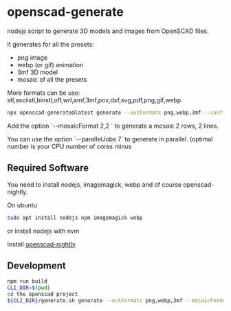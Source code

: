 # openscad-generate

nodejs script to generate 3D models and images from OpenSCAD files.

It generates for all the presets:

- png image
- webp (or gif) animation
- 3mf 3D model
- mosaic of all the presets

More formats can be use: stl,asciistl,binstl,off,wrl,amf,3mf,pov,dxf,svg,pdf,png,gif,webp

```bash
npx openscad-generate@latest generate --outFormats png,webp,3mf --configFile ${baseFile}.json5 ./${baseFile}.scad
```

Add the option \`--mosaicFormat 2,2 \` to generate a mosaic 2 rows, 2 lines.

You can use the option \`--parallelJobs 7\` to generate in parallel. (optimal number is your CPU number of cores minus

## Required Software

You need to install nodejs, imagemagick, webp and of course openscad-nightly.

On ubuntu

```bash
sudo apt install nodejs npm imagemagick webp
```

or install nodejs with nvm

Install [openscad-nightly](https://openscad.org/downloads.html#snapshots-linux-distro)

## Development

```bash
npm run build
CLI_DIR=$(pwd)
cd the openscad project
${CLI_DIR}/generate.sh generate --outFormats png,webp,3mf --mosaicFormat 4,4 --configFile OPENSCAD_FILE.json5 -j 1 ./OPENSCAD_FILE.scad
```
